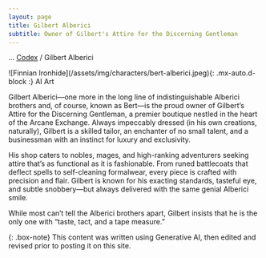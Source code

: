 ```yaml
---
layout: page
title: Gilbert Alberici
subtitle: Owner of Gilbert's Attire for the Discerning Gentleman
---
```

<span class="breadcrumbs" markdown="1">... [Codex](/codex) / Gilbert Alberici</span>
<div class="position-placeholder" markdown="1">
![Finnian Ironhide](/assets/img/characters/bert-alberici.jpeg){: .mx-auto.d-block :}
<span class="ai-img">AI Art</span>
</div>

Gilbert Alberici—one more in the long line of indistinguishable Alberici brothers and, of course, known as Bert—is the proud owner of Gilbert’s Attire for the Discerning Gentleman, a premier boutique nestled in the heart of the Arcane Exchange. Always impeccably dressed (in his own creations, naturally), Gilbert is a skilled tailor, an enchanter of no small talent, and a businessman with an instinct for luxury and exclusivity.

His shop caters to nobles, mages, and high-ranking adventurers seeking attire that’s as functional as it is fashionable. From runed battlecoats that deflect spells to self-cleaning formalwear, every piece is crafted with precision and flair. Gilbert is known for his exacting standards, tasteful eye, and subtle snobbery—but always delivered with the same genial Alberici smile.

While most can’t tell the Alberici brothers apart, Gilbert insists that he is the only one with “taste, tact, and a tape measure.”

{: .box-note}
This content was written using Generative AI, then edited and revised prior to posting it on this site.